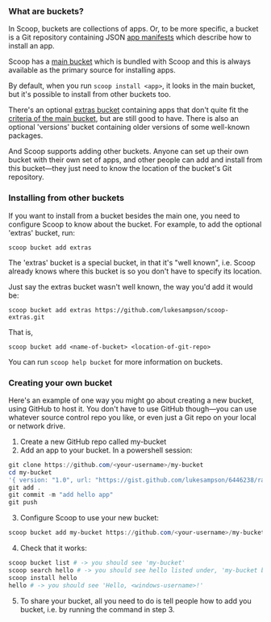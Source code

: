 ### What are buckets?
In Scoop, buckets are collections of apps. Or, to be more specific, a bucket is a Git repository containing JSON [app manifests](App-Manifests) which describe how to install an app.

Scoop has a [main bucket](https://github.com/lukesampson/scoop/tree/master/bucket) which is bundled with Scoop and this is always available as the primary source for installing apps.

By default, when you run `scoop install <app>`, it looks in the main bucket, but it's possible to install from other buckets too.

There's an optional [extras bucket](https://github.com/lukesampson/scoop-extras) containing apps that don't quite fit the [criteria of the main bucket](/lukesampson/scoop/wiki/Criteria-for-including-apps-in-the-main-bucket), but are still good to have. There is also an optional 'versions' bucket containing older versions of some well-known packages.

And Scoop supports adding other buckets. Anyone can set up their own bucket with their own set of apps, and other people can add and install from this bucket—they just need to know the location of the bucket's Git repository.

### Installing from other buckets
If you want to install from a bucket besides the main one, you need to configure Scoop to know about the bucket. For example, to add the optional 'extras' bucket, run:

    scoop bucket add extras

The 'extras' bucket is a special bucket, in that it's "well known", i.e. Scoop already knows where this bucket is so you don't have to specify its location.

Just say the extras bucket wasn't well known, the way you'd add it would be:

    scoop bucket add extras https://github.com/lukesampson/scoop-extras.git

That is,

    scoop bucket add <name-of-bucket> <location-of-git-repo>

You can run `scoop help bucket` for more information on buckets.

### Creating your own bucket

Here's an example of one way you might go about creating a new bucket, using GitHub to host it. You don't have to use GitHub though—you can use whatever source control repo you like, or even just a Git repo on your local or network drive.

1. Create a new GitHub repo called my-bucket
2. Add an app to your bucket. In a powershell session:

```powershell
git clone https://github.com/<your-username>/my-bucket
cd my-bucket
'{ version: "1.0", url: "https://gist.github.com/lukesampson/6446238/raw/hello.ps1", bin: "hello.ps1" }' > hello.json
git add .
git commit -m "add hello app"
git push
```
3. Configure Scoop to use your new bucket:

```powershell
scoop bucket add my-bucket https://github.com/<your-username>/my-bucket
```
4. Check that it works:

```powershell
scoop bucket list # -> you should see 'my-bucket'
scoop search hello # -> you should see hello listed under, 'my-bucket bucket:'
scoop install hello
hello # -> you should see 'Hello, <windows-username>!'
```
5. To share your bucket, all you need to do is tell people how to add you bucket, i.e. by running the command in step 3.